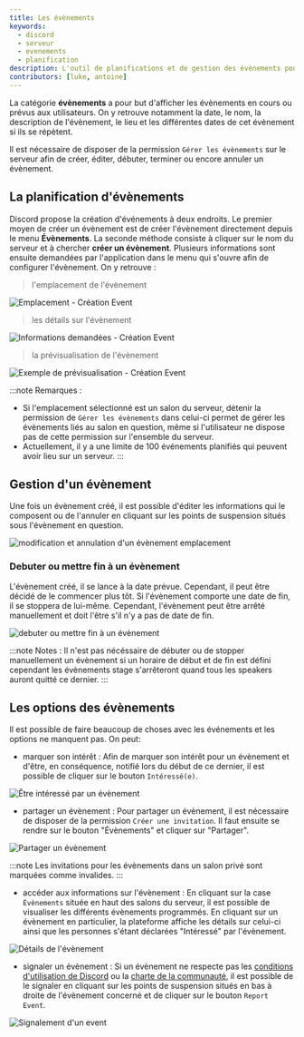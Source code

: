```yaml
---
title: Les évènements
keywords:
  - discord
  - serveur
  - evenements
  - planification
description: L'outil de planifications et de gestion des évènements pour les serveurs 
contributors: [luke, antoine]
---
```

La catégorie **évènements** a pour but d'afficher les évènements en cours ou prévus aux utilisateurs. On y retrouve notamment la date,  le nom, la description de l'évènement, le lieu et les différentes dates de cet évènement si ils se répètent. 

Il est nécessaire de disposer de la permission `Gérer les évènements` sur le serveur afin de créer, éditer, débuter, terminer ou encore annuler un évènement.

## La planification d'évènements
Discord propose la création d'événements à deux endroits. Le premier moyen de créer un évènement est de créer l'évènement directement depuis le menu **Évènements**. La seconde méthode consiste à cliquer sur le nom du serveur et à chercher **créer un évènement**. Plusieurs informations sont ensuite demandées par l'application dans le menu qui s'ouvre afin de configurer l'évènement. On y retrouve :

> l'emplacement de l'évènement 

![Emplacement - Création Event](https://i.dfr.gg/9oI4.png)

> les détails sur l'évènement

![Informations demandées - Création Event](https://i.dfr.gg/INqL.png)

> la prévisualisation de l'évènement

![Exemple de prévisualisation - Création Event](https://i.dfr.gg/MQUg.png)

:::note Remarques :
 - Si l'emplacement sélectionné est un salon du serveur, détenir la permission de `Gérer les évènements` dans celui-ci permet de gérer les évènements liés au salon en question, même si l'utilisateur ne dispose pas de cette permission sur l'ensemble du serveur.
 - Actuellement, il y a une limite de 100 événements planifiés qui peuvent avoir lieu sur un serveur.
:::

## Gestion d'un évènement

Une fois un évènement créé, il est possible d'éditer les informations qui le composent ou de l'annuler en cliquant sur les points de suspension situés sous l'évènement en question.

![modification et annulation d'un évènement emplacement](https://i.dfr.gg/R0Xp.png)

### Debuter ou mettre fin à un évènement

L'évènement créé, il se lance à la date prévue. Cependant, il peut être décidé de le commencer plus tôt. Si l'évènement comporte une date de fin, il se stoppera de lui-même. Cependant, l'évènement peut être arrêté manuellement et doit l'être s'il n'y a pas de date de fin. 

![debuter ou mettre fin à un évènement](https://i.dfr.gg/uOHQ.png)

:::note Notes : 
Il n'est pas nécéssaire de débuter ou de stopper manuellement  un évènement si un horaire de début et de fin est défini cependant les évènements stage s'arrêteront quand tous les speakers auront quitté ce dernier.
:::

## Les options des évènements

Il est possible de faire beaucoup de choses avec les événements et les options ne manquent pas. On peut: 

 - marquer son intérêt : Afin de marquer son intérêt pour un évènement et d'être, en conséquence, notifié lors du début de ce dernier, il est possible de cliquer sur le bouton `Intéressé(e)`. 

![Être intéressé par un évènement](https://i.dfr.gg/mHr0.png)

 - partager un évènement : Pour partager un évènement, il est nécessaire de disposer de la permission `Créer une invitation`. Il faut ensuite se rendre sur le bouton "Évènements" et cliquer sur "Partager".

![Partager un évènement](https://i.dfr.gg/R7Q8.png)

:::note
Les invitations pour les évènements dans un salon privé sont marquées comme invalides.
:::

 - accéder aux informations sur l'évènement : En cliquant sur la case `Évènements` située en haut des salons du serveur, il est possible de visualiser les différents évènements programmés. En cliquant sur un évènement en particulier, la plateforme affiche les détails sur celui-ci ainsi que les personnes s'étant déclarées "Intéressé" par l'évènement.

![Détails de l'évènement](https://i.dfr.gg/fLoJ.png)

 - signaler un évènement : Si un évènement ne respecte pas les [conditions d'utilisation de Discord](https://discord.com/tos) ou la [charte de la communauté](https://support.discord.com/hc/fr/articles/360035969312-Lignes-de-conduite-des-serveurs-communautaires), il est possible de le signaler en cliquant sur les points de suspension situés en bas à droite de l'évènement concerné et de cliquer sur le bouton `Report Event`.

![Signalement d'un event](https://i.dfr.gg/q5bZ.png)
